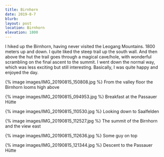 ```yaml
---
title: Birnhorn
date: 2019-8-7
blurb:
layout: post
location: Birnhorn
elevation: 1800
---
```


I hiked up the Birnhorn, having never visited the Leogang Mountains.
1800 meters up and down. I quite liked the steep trail up the south wall.
And then above the hut the trail goes through a magical cave/hole,
with wonderful scrambling on the final ascent to the summit.
I went down the normal way, which was less exciting but still
interesting. Basically, I was quite happy and enjoyed the day.

{% image images/IMG_20190815_150808.jpg %}
From the valley floor the Birnhorn looms high above

{% image images/IMG_20190815_094953.jpg %}
Breakfast at the Passauer Hütte

{% image images/IMG_20190815_110530.jpg %}
Looking down to Saalfelden

{% image images/IMG_20190815_112527.jpg %}
The summit of the Birnhorn and the view east

{% image images/IMG_20190815_112636.jpg %}
Some guy on top

{% image images/IMG_20190815_121344.jpg %}
Descent to the Passauer Hütte

